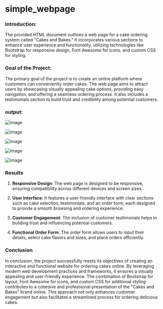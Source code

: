 # simple_webpage
### Introduction:

The provided HTML document outlines a web page for a cake ordering system called "Cakes and Bakes." It incorporates various sections to enhance user experience and functionality, utilizing technologies like Bootstrap for responsive design, Font Awesome for icons, and custom CSS for styling.

### Goal of the Project:

The primary goal of the project is to create an online platform where customers can conveniently order cakes. The web page aims to attract users by showcasing visually appealing cake options, providing easy navigation, and offering a seamless ordering process. It also includes a testimonials section to build trust and credibility among potential customers.
### output:

![image](https://github.com/user-attachments/assets/2981a969-2c6b-4f52-8806-64e41ea8a58e)


![image](https://github.com/user-attachments/assets/73238b74-7257-406e-b1a7-4d0868c83c02)


![image](https://github.com/user-attachments/assets/d17b913d-2841-4986-a29f-a3b1bde15041)



![image](https://github.com/user-attachments/assets/d19f8fde-85e5-4c88-9df6-0477b452b7cb)



![image](https://github.com/user-attachments/assets/29ce98e4-5307-48fc-b437-0d98337a1470)











### Results

1. **Responsive Design**: The web page is designed to be responsive, ensuring compatibility across different devices and screen sizes.
   
2. **User Interface**: It features a user-friendly interface with clear sections such as cake selection, testimonials, and an order form, each designed to provide a smooth browsing and ordering experience.
   
3. **Customer Engagement**: The inclusion of customer testimonials helps in building trust and influencing potential customers.

4. **Functional Order Form**: The order form allows users to input their details, select cake flavors and sizes, and place orders efficiently.

### Conclusion

In conclusion, the project successfully meets its objectives of creating an interactive and functional website for ordering cakes online. By leveraging modern web development practices and frameworks, it ensures a visually appealing and user-friendly experience. The combination of Bootstrap for layout, Font Awesome for icons, and custom CSS for additional styling contributes to a cohesive and professional presentation of the "Cakes and Bakes" brand online. This approach not only enhances customer engagement but also facilitates a streamlined process for ordering delicious cakes.
